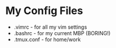 # My Config Files
* .vimrc     - for all my vim settings
* .bashrc    - for my current MBP (BORING!)
* .tmux.conf - for home/work
